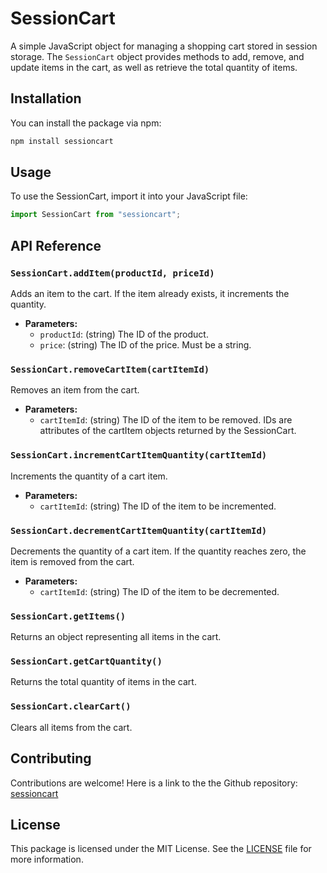 # SessionCart

A simple JavaScript object for managing a shopping cart stored in session storage. The `SessionCart` object provides methods to add, remove, and update items in the cart, as well as retrieve the total quantity of items.

## Installation

You can install the package via npm:

```bash
npm install sessioncart
```

## Usage

To use the SessionCart, import it into your JavaScript file:

```javascript
import SessionCart from "sessioncart";
```

## API Reference

### `SessionCart.addItem(productId, priceId)`

Adds an item to the cart. If the item already exists, it increments the quantity.

- **Parameters:**
  - `productId`: (string) The ID of the product.
  - `price`: (string) The ID of the price. Must be a string.

### `SessionCart.removeCartItem(cartItemId)`

Removes an item from the cart.

- **Parameters:**
  - `cartItemId`: (string) The ID of the item to be removed. IDs are attributes of the cartItem objects returned by the SessionCart.

### `SessionCart.incrementCartItemQuantity(cartItemId)`

Increments the quantity of a cart item.

- **Parameters:**
  - `cartItemId`: (string) The ID of the item to be incremented.

### `SessionCart.decrementCartItemQuantity(cartItemId)`

Decrements the quantity of a cart item. If the quantity reaches zero, the item is removed from the cart.

- **Parameters:**
  - `cartItemId`: (string) The ID of the item to be decremented.

### `SessionCart.getItems()`

Returns an object representing all items in the cart.

### `SessionCart.getCartQuantity()`

Returns the total quantity of items in the cart.

### `SessionCart.clearCart()`

Clears all items from the cart.

## Contributing

Contributions are welcome! Here is a link to the the Github repository: [sessioncart](https://github.com/Michael-Dratch/sessioncart)

## License

This package is licensed under the MIT License. See the [LICENSE](https://opensource.org/licenses/MIT) file for more information.
